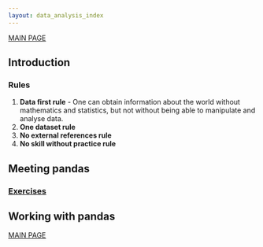 ```yaml
---
layout: data_analysis_index
---
```


[MAIN PAGE](https://soukupmarek-edin.github.io/)

## Introduction 

### Rules

1. **Data first rule** - One can obtain information about the world without mathematics and statistics, but not without being able to manipulate and analyse data.
1. **One dataset rule**
1. **No external references rule**
1. **No skill without practice rule**

## Meeting pandas

### [Exercises](./chapter1_exercises.md)

## Working with pandas

[MAIN PAGE](https://soukupmarek-edin.github.io/)
